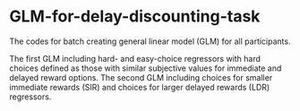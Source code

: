 # GLM-for-delay-discounting-task
The codes for batch creating general linear model (GLM) for all participants. 

The first GLM including hard- and easy-choice regressors with hard choices defined as those with similar subjective values for immediate and delayed reward options. The second GLM including choices for smaller immediate rewards (SIR) and choices for larger delayed rewards (LDR) regressors.
